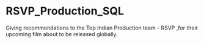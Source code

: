 # RSVP_Production_SQL
Giving recommendations to the Top Indian Production team - RSVP ,for their upcoming film about to be released globally.
